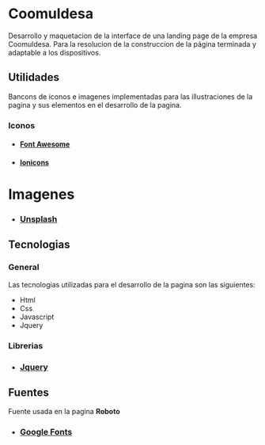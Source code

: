 # Coomuldesa

Desarrollo y maquetacion de la interface de una landing page de la empresa Coomuldesa. Para la resolucion de la construccion de la página terminada y adaptable a los dispositivos.

## Utilidades
 
Bancons de iconos e imagenes implementadas para las illustraciones de la pagina y sus elementos en el desarrollo de la pagina.


### Iconos

- #### [Font Awesome](https://fontawesome.com)
- #### [Ionicons](https://ionic.io/ionicons)

# Imagenes

- ### [Unsplash](https://unsplash.com)

## Tecnologias

### General

Las tecnologias utilizadas para el desarrollo de la pagina son las siguientes:

- Html
- Css
- Javascript
- Jquery

### Librerias

- ### [Jquery](https://jquery.com/)

## Fuentes

Fuente usada en la pagina **Roboto**
- ### [Google Fonts](https://fonts.google.com/)




